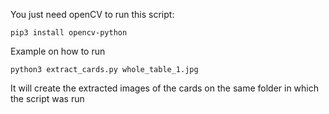 You just need openCV to run this script:

    pip3 install opencv-python

Example on how to run

    python3 extract_cards.py whole_table_1.jpg

It will create the extracted images of the cards on the same folder in which the script was run